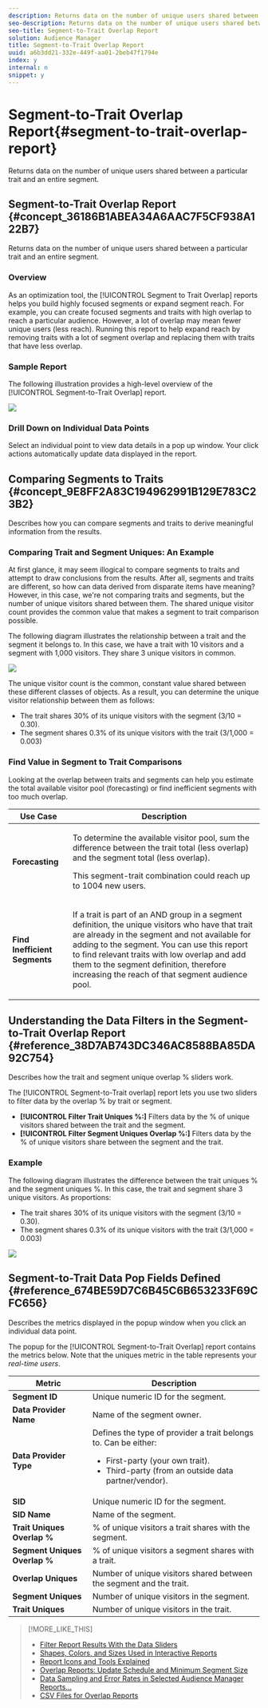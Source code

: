 ```yaml
---
description: Returns data on the number of unique users shared between a particular trait and an entire segment.
seo-description: Returns data on the number of unique users shared between a particular trait and an entire segment.
seo-title: Segment-to-Trait Overlap Report
solution: Audience Manager
title: Segment-to-Trait Overlap Report
uuid: a6b3dd21-332e-449f-aa01-2beb47f1794e
index: y
internal: n
snippet: y
---
```


# Segment-to-Trait Overlap Report{#segment-to-trait-overlap-report}

Returns data on the number of unique users shared between a particular trait and an entire segment.

## Segment-to-Trait Overlap Report {#concept_36186B1ABEA34A6AAC7F5CF938A122B7}

Returns data on the number of unique users shared between a particular trait and an entire segment.

<!-- 

c_segment_trait_overlap.xml

 -->

### Overview

As an optimization tool, the [!UICONTROL Segment to Trait Overlap] reports helps you build highly focused segments or expand segment reach. For example, you can create focused segments and traits with high overlap to reach a particular audience. However, a lot of overlap may mean fewer unique users (less reach). Running this report to help expand reach by removing traits with a lot of segment overlap and replacing them with traits that have less overlap.

### Sample Report

The following illustration provides a high-level overview of the [!UICONTROL Segment-to-Trait Overlap] report.

![](assets/segment_trait_overview90.png)

### Drill Down on Individual Data Points

Select an individual point to view data details in a pop up window. Your click actions automatically update data displayed in the report. 

## Comparing Segments to Traits {#concept_9E8FF2A83C194962991B129E783C23B2}

Describes how you can compare segments and traits to derive meaningful information from the results.

<!-- 

c_compare_s2t.xml

 -->

### Comparing Trait and Segment Uniques: An Example

At first glance, it may seem illogical to compare segments to traits and attempt to draw conclusions from the results. After all, segments and traits are different, so how can data derived from disparate items have meaning? However, in this case, we're not comparing traits and segments, but the number of unique visitors shared between them. The shared unique visitor count provides the common value that makes a segment to trait comparison possible.

The following diagram illustrates the relationship between a trait and the segment it belongs to. In this case, we have a trait with 10 visitors and a segment with 1,000 visitors. They share 3 unique visitors in common.

![](assets/s2t.png)

The unique visitor count is the common, constant value shared between these different classes of objects. As a result, you can determine the unique visitor relationship between them as follows:

* The trait shares 30% of its unique visitors with the segment (3/10 = 0.30). 
* The segment shares 0.3% of its unique visitors with the trait (3/1,000 = 0.003)

### Find Value in Segment to Trait Comparisons

Looking at the overlap between traits and segments can help you estimate the total available visitor pool (forecasting) or find inefficient segments with too much overlap.  

<table id="table_5B211EF95216426299EB20253A5A9C1B"> 
 <thead> 
  <tr> 
   <th colname="col1" class="entry"> Use Case </th> 
   <th colname="col2" class="entry"> Description </th> 
  </tr>
 </thead>
 <tbody> 
  <tr> 
   <td colname="col1"><b>Forecasting</b> </td> 
   <td colname="col2"> <p>To determine the available visitor pool, sum the difference between the trait total (less overlap) and the segment total (less overlap). </p> <p>This segment-trait combination could reach up to 1004 new users. </p> </td> 
  </tr> 
  <tr> 
   <td colname="col1"><b>Find Inefficient Segments</b> </td> 
   <td colname="col2"> <p>If a trait is part of an <span class="wintitle"> AND</span> group in a segment definition, the unique visitors who have that trait are already in the segment and not available for adding to the segment. You can use this report to find relevant traits with low overlap and add them to the segment definition, therefore increasing the reach of that segment audience pool. </p> </td> 
  </tr> 
 </tbody> 
</table>

## Understanding the Data Filters in the Segment-to-Trait Overlap Report {#reference_38D7AB743DC346AC8588BA85DA92C754}

Describes how the trait and segment unique overlap % sliders work.

<!-- 

r_s2t_sliders.xml

 -->

The [!UICONTROL Segment-to-Trait overlap] report lets you use two sliders to filter data by the overlap % by trait or segment.

* **[!UICONTROL Filter Trait Uniques %:]** Filters data by the % of unique visitors shared between the trait and the segment. 
* **[!UICONTROL Filter Segment Uniques Overlap %:]** Filters data by the % of unique visitors share between the segment and the trait.

### Example

The following diagram illustrates the difference between the trait uniques % and the segment uniques %. In this case, the trait and segment share 3 unique visitors. As proportions:

* The trait shares 30% of its unique visitors with the segment (3/10 = 0.30). 
* The segment shares 0.3% of its unique visitors with the trait (3/1,000 = 0.003)

![](assets/s2t.png)

## Segment-to-Trait Data Pop Fields Defined {#reference_674BE59D7C6B45C6B653233F69CFC656}

Describes the metrics displayed in the popup window when you click an individual data point.

<!-- 

r_s2t_data_pop.xml

 -->

The popup for the [!UICONTROL Segment-to-Trait Overlap] report contains the metrics below. Note that the uniques metric in the table represents your *real-time users*.  

<table id="table_4AF72754276242FFB11543635B43AD90"> 
 <thead> 
  <tr> 
   <th colname="col1" class="entry"> Metric </th> 
   <th colname="col2" class="entry"> Description </th> 
  </tr>
 </thead>
 <tbody> 
  <tr> 
   <td colname="col1"><b><span class="wintitle"> Segment ID</span></b> </td> 
   <td colname="col2"> Unique numeric ID for the segment. </td> 
  </tr> 
  <tr> 
   <td colname="col1"><b><span class="wintitle"> Data Provider Name</span></b> </td> 
   <td colname="col2"> Name of the segment owner. </td> 
  </tr> 
  <tr> 
   <td colname="col1"><b><span class="wintitle"> Data Provider Type</span></b> </td> 
   <td colname="col2">Defines the type of provider a trait belongs to. Can be either: 
    <ul id="ul_0477C04A33FD4F5D998B98984E6554D3"> 
     <li id="li_50FCA48EDB5843AB8FB6C34ED2C0067D">First-party (your own trait). </li> 
     <li id="li_4F6148EDAEFE43FA8D505944E9FE3855">Third-party (from an outside data partner/vendor). </li> 
    </ul> </td> 
  </tr> 
  <tr> 
   <td colname="col1"><b><span class="wintitle"> SID</span></b> </td> 
   <td colname="col2"> Unique numeric ID for the segment. </td> 
  </tr> 
  <tr> 
   <td colname="col1"><b><span class="wintitle"> SID Name</span></b> </td> 
   <td colname="col2"> Name of the segment. </td> 
  </tr> 
  <tr> 
   <td colname="col1"><b><span class="wintitle"> Trait Uniques Overlap %</span></b> </td> 
   <td colname="col2"> % of unique visitors a trait shares with the segment. </td> 
  </tr> 
  <tr> 
   <td colname="col1"><b><span class="wintitle"> Segment Uniques Overlap %</span></b> </td> 
   <td colname="col2"> % of unique visitors a segment shares with a trait. </td> 
  </tr> 
  <tr> 
   <td colname="col1"><b><span class="wintitle"> Overlap Uniques</span></b> </td> 
   <td colname="col2"> Number of unique visitors shared between the segment and the trait. </td> 
  </tr> 
  <tr> 
   <td colname="col1"><b><span class="wintitle"> Segment Uniques</span></b> </td> 
   <td colname="col2"> Number of unique visitors in the segment. </td> 
  </tr> 
  <tr> 
   <td colname="col1"><b><span class="wintitle"> Trait Uniques</span></b> </td> 
   <td colname="col2"> Number of unique visitors in the trait. </td> 
  </tr> 
 </tbody> 
</table>

>[!MORE_LIKE_THIS]
>
>* [Filter Report Results With the Data Sliders](../../reporting/dynamic-reports/data-sliders.md#concept_00E60A0BDB274B07A1DD342EE5554C37)
>* [Shapes, Colors, and Sizes Used in Interactive Reports](../../reporting/dynamic-reports/interactive-report-technology.md#reference_25F1411379B34946B5AB8156A0F87626)
>* [Report Icons and Tools Explained](../../reporting/dynamic-reports/interactive-report-technology.md#reference_8D90E6C1F0AE46D4AC0911707395BED6)
>* [Overlap Reports: Update Schedule and Minimum Segment Size](../../reporting/dynamic-reports/overlap-minimum-segment-size.md#concept_6C439B845E684C40A726C546F9AF0AFD)
>* [Data Sampling and Error Rates in Selected Audience Manager Reports...](../../reporting/report-sampling.md#concept_624BB1069F8A4CBD948ABD87105329E4)
>* [CSV Files for Overlap Reports](../../reporting/dynamic-reports/overlap-csv-files.md#concept_440C76BFFAC74669972CE538F8B5040F)